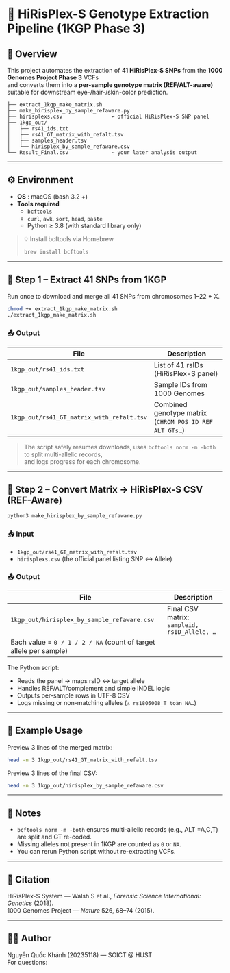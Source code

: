 # 🧬 HiRisPlex-S Genotype Extraction Pipeline (1KGP Phase 3)

## 📘 Overview
This project automates the extraction of **41 HiRisPlex-S SNPs** from the **1000 Genomes Project Phase 3** VCFs  
and converts them into a **per-sample genotype matrix (REF/ALT-aware)** suitable for downstream eye-/hair-/skin-color prediction.

```
├── extract_1kgp_make_matrix.sh
├── make_hirisplex_by_sample_refaware.py
├── hirisplexs.csv                ← official HiRisPlex-S SNP panel
├── 1kgp_out/
│   ├── rs41_ids.txt
│   ├── rs41_GT_matrix_with_refalt.tsv
│   ├── samples_header.tsv
│   └── hirisplex_by_sample_refaware.csv
└── Result_Final.csv              ← your later analysis output
```

---

## ⚙️ Environment
- **OS** : macOS (bash 3.2 +)
- **Tools required**
  - [`bcftools`](http://samtools.github.io/bcftools/)
  - `curl`, `awk`, `sort`, `head`, `paste`
  - Python ≥ 3.8 (with standard library only)

> 💡 Install bcftools via Homebrew  
> ```bash
> brew install bcftools
> ```

---

## 🧩 Step 1 – Extract 41 SNPs from 1KGP

Run once to download and merge all 41 SNPs from chromosomes 1–22 + X.

```bash
chmod +x extract_1kgp_make_matrix.sh
./extract_1kgp_make_matrix.sh
```

### 📤 Output
| File | Description |
|------|--------------|
| `1kgp_out/rs41_ids.txt` | List of 41 rsIDs (HiRisPlex-S panel) |
| `1kgp_out/samples_header.tsv` | Sample IDs from 1000 Genomes |
| `1kgp_out/rs41_GT_matrix_with_refalt.tsv` | Combined genotype matrix (`CHROM POS ID REF ALT GTs…`) |

> The script safely resumes downloads, uses `bcftools norm -m -both` to split multi-allelic records,  
> and logs progress for each chromosome.

---

## 🧠 Step 2 – Convert Matrix → HiRisPlex-S CSV (REF-Aware)

```bash
python3 make_hirisplex_by_sample_refaware.py
```

### 📥 Input
- `1kgp_out/rs41_GT_matrix_with_refalt.tsv`  
- `hirisplexs.csv` (the official panel listing SNP ↔ Allele)

### 📤 Output
| File | Description |
|------|--------------|
| `1kgp_out/hirisplex_by_sample_refaware.csv` | Final CSV matrix: `sampleid, rsID_Allele, …` |
| Each value = `0 / 1 / 2 / NA` (count of target allele per sample) |

The Python script:
- Reads the panel → maps rsID ↔ target allele  
- Handles REF/ALT/complement and simple INDEL logic  
- Outputs per-sample rows in UTF-8 CSV  
- Logs missing or non-matching alleles (`⚠️ rs1805008_T toàn NA…`)  

---

## 🧪 Example Usage

Preview 3 lines of the merged matrix:
```bash
head -n 3 1kgp_out/rs41_GT_matrix_with_refalt.tsv
```

Preview 3 lines of the final CSV:
```bash
head -n 3 1kgp_out/hirisplex_by_sample_refaware.csv
```

---

## 🧼 Notes
- `bcftools norm -m -both` ensures multi-allelic records (e.g., ALT =A,C,T) are split and GT re-coded.  
- Missing alleles not present in 1KGP are counted as `0` or `NA`.  
- You can rerun Python script without re-extracting VCFs.

---

## 🧾 Citation
HiRisPlex-S System — Walsh S et al., *Forensic Science International: Genetics* (2018).  
1000 Genomes Project — *Nature* 526, 68–74 (2015).

---

## 👨‍💻 Author
Nguyễn Quốc Khánh (20235118) — SOICT @ HUST  
For questions: <your email or GitHub link here>
